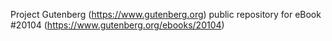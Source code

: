 Project Gutenberg (https://www.gutenberg.org) public repository for eBook #20104 (https://www.gutenberg.org/ebooks/20104)
